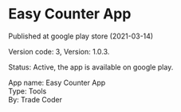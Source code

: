 # Easy Counter App


Published at google play store (2021-03-14)

Version code: 3,
Version: 1.0.3.

Status: Active, the app is available on google play.

App name: Easy Counter App <br/>
Type: Tools <br/>
By: Trade Coder
